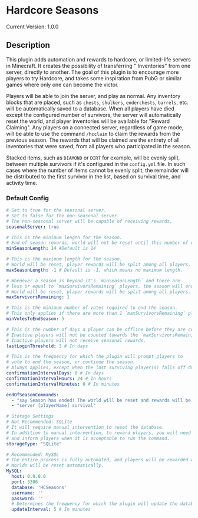 # Hardcore Seasons
Current Version: 1.0.0

## Description
This plugin adds automation and rewards to hardcore, or limited-life servers in Minecraft. It creates the possibility of transferring "
Inventories" from one server, directly to another. The goal of this plugin is to encourage more players to try Hardcore, and 
takes some inspiration from PubG or similar games where only one can become the victor.

Players will be able to join the server, and play as normal. Any inventory blocks that are placed, such as `chests`, `shulkers`, `enderchests`, 
`barrels`, etc. will be automatically saved to a database. When all players have died except the configured number of survivors, the server will
automatically reset the world, and player inventories will be available for "Reward Claiming". Any players on a connected server, regardless of 
game mode, will be able to use the command `/hcclaim` to claim the rewards from the previous season. The rewards that will be claimed are the 
entirety of all inventories that were saved, from all players who participated in the season. 

Stacked items, such as `DIAMOND` or `DIRT` for example, will be evenly split, between multiple survivors if it's configured in the 
`config.yml` file. In such cases where the number of items cannot be evenly split, the remainder will be distributed to the first survivor
in the list, based on survival time, and activity time. 

### Default Config
```yaml
# Set to true for the seasonal server.
# Set to false for the non-seasonal server.
# The non-seasonal server will be capable of receiving rewards.
seasonalServer: true

# This is the minimum length for the season.
# End of season rewards, world will not be reset until this number of days has elapsed.
minSeasonLength: 14 #Default is 14

# This is the maximum length for the season.
# World will be reset, player rewards will be split among all players.
maxSeasonLength: -1 # Default is -1, which means no maximum length.

# Whenever a season is beyond it's `minSeasonLength` and there are
# less or equal to `maxSurvivorsRemaining` players, the season will end.
# World will be reset, player rewards will be split among all players.
maxSurvivorsRemaining: 1

# This is the minimum number of votes required to end the season.
# This only applies if there are more than 1 `maxSurvivorsRemaining` players.
minVotesToEndSeason: 5

# This is the number of days a player can be offline before they are considered inactive.
# Inactive players will not be counted towards the `maxSurvivorsRemaining` count.
# Inactive players will not receive seasonal rewards.
lastLoginThreshold: 3 # In days

# This is the frequency for which the plugin will prompt players to
# vote to end the season, or continue the season.
# Always applies, except when the last surviving player(s) falls off due to inactivity.
confirmationIntervalDays: 0 # In days
confirmationIntervalHours: 24 # In hours
confirmationIntervalMinutes: 0 # In minutes

endOfSeasonCommands:
  - "say Season has ended! The world will be reset and rewards will be split among all players."
  - "server [playerName] survival"

# Storage Settings
# Not Recommended: SQLite
# It will require manual intervention to reset the database.
# In addition to manual intervention, to reward players, you will need to move the database file to the server
# and inform players when it is acceptable to run the command.
storageType: "SQLite"

# Recommended: MySQL
# The entire process is fully automated, and players will be rewarded whenever the season ends.
# Worlds will be reset automatically.
MySQL:
  host: 0.0.0.0
  port: 3306
  database: 'HCSeasons'
  username: ''
  password: ''
  # Determines the frequency for which the plugin will update the database.
  updateInterval: 5 # In minutes
```